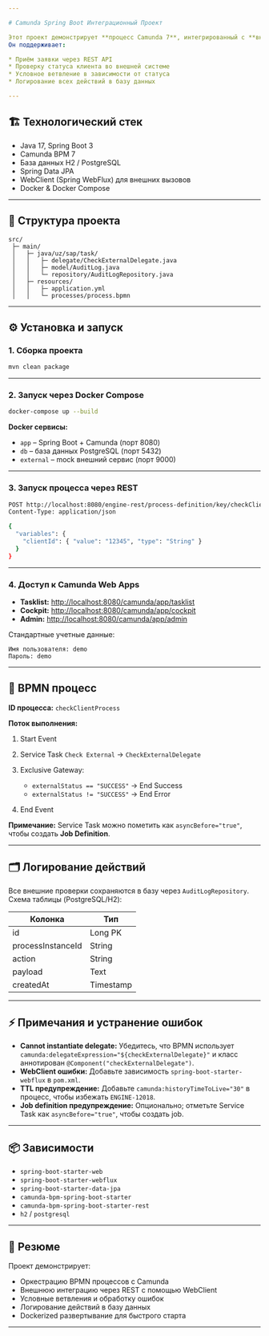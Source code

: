 ```yaml
---

# Camunda Spring Boot Интеграционный Проект

Этот проект демонстрирует **процесс Camunda 7**, интегрированный с **внешней системой** (stub REST API).
Он поддерживает:

* Приём заявки через REST API
* Проверку статуса клиента во внешней системе
* Условное ветвление в зависимости от статуса
* Логирование всех действий в базу данных

---
```


## 🏗️ Технологический стек

* Java 17, Spring Boot 3
* Camunda BPM 7
* База данных H2 / PostgreSQL
* Spring Data JPA
* WebClient (Spring WebFlux) для внешних вызовов
* Docker & Docker Compose

---

## 📂 Структура проекта

```
src/
 ├─ main/
 │   ├─ java/uz/sap/task/
 │   │   ├─ delegate/CheckExternalDelegate.java
 │   │   ├─ model/AuditLog.java
 │   │   └─ repository/AuditLogRepository.java
 │   ├─ resources/
 │   │   ├─ application.yml
 │   │   └─ processes/process.bpmn
```

---

## ⚙️ Установка и запуск

### 1. Сборка проекта

```bash
mvn clean package
```

---

### 2. Запуск через Docker Compose

```bash
docker-compose up --build
```

**Docker сервисы:**

* `app` – Spring Boot + Camunda (порт 8080)
* `db` – база данных PostgreSQL (порт 5432)
* `external` – mock внешний сервис (порт 9000)

---

### 3. Запуск процесса через REST

```bash
POST http://localhost:8080/engine-rest/process-definition/key/checkClientProcess/start
Content-Type: application/json

{
  "variables": {
    "clientId": { "value": "12345", "type": "String" }
  }
}
```

---

### 4. Доступ к Camunda Web Apps

* **Tasklist:** [http://localhost:8080/camunda/app/tasklist](http://localhost:8080/camunda/app/tasklist)
* **Cockpit:** [http://localhost:8080/camunda/app/cockpit](http://localhost:8080/camunda/app/cockpit)
* **Admin:** [http://localhost:8080/camunda/app/admin](http://localhost:8080/camunda/app/admin)

Стандартные учетные данные:

```
Имя пользователя: demo
Пароль: demo
```

---

## 📄 BPMN процесс

**ID процесса:** `checkClientProcess`

**Поток выполнения:**

1. Start Event
2. Service Task `Check External` → `CheckExternalDelegate`
3. Exclusive Gateway:

   * `externalStatus == "SUCCESS"` → End Success
   * `externalStatus != "SUCCESS"` → End Error
4. End Event

**Примечание:** Service Task можно пометить как `asyncBefore="true"`, чтобы создать **Job Definition**.

---

## 🗂️ Логирование действий

Все внешние проверки сохраняются в базу через `AuditLogRepository`.
Схема таблицы (PostgreSQL/H2):

| Колонка           | Тип       |
| ----------------- | --------- |
| id                | Long PK   |
| processInstanceId | String    |
| action            | String    |
| payload           | Text      |
| createdAt         | Timestamp |

---

## ⚡ Примечания и устранение ошибок

* **Cannot instantiate delegate:** Убедитесь, что BPMN использует `camunda:delegateExpression="${checkExternalDelegate}"` и класс аннотирован `@Component("checkExternalDelegate")`.
* **WebClient ошибки:** Добавьте зависимость `spring-boot-starter-webflux` в `pom.xml`.
* **TTL предупреждение:** Добавьте `camunda:historyTimeToLive="30"` в процесс, чтобы избежать `ENGINE-12018`.
* **Job definition предупреждение:** Опционально; отметьте Service Task как `asyncBefore="true"`, чтобы создать job.

---

## 📦 Зависимости

* `spring-boot-starter-web`
* `spring-boot-starter-webflux`
* `spring-boot-starter-data-jpa`
* `camunda-bpm-spring-boot-starter`
* `camunda-bpm-spring-boot-starter-rest`
* `h2` / `postgresql`

---

## 🏁 Резюме

Проект демонстрирует:

* Оркестрацию BPMN процессов с Camunda
* Внешнюю интеграцию через REST с помощью WebClient
* Условные ветвления и обработку ошибок
* Логирование действий в базу данных
* Dockerized развертывание для быстрого старта

---
